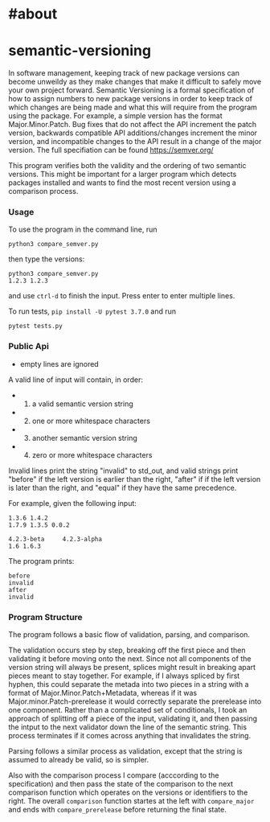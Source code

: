 
#about
=======
# semantic-versioning

In software management, keeping track of new package versions can become unweildy as they make changes that make it difficult
to safely move your own project forward. Semantic Versioning is a formal specification of how to assign numbers to new package
versions in order to keep track of which changes are being made and what this will require from the program using the package.
For example, a simple version has the format Major.Minor.Patch. Bug fixes that do not affect the API increment the patch version,
backwards compatible API additions/changes increment the minor version, and incompatible changes to the API result in a change
of the major version. The full specifiation can be found https://semver.org/

This program verifies both the validity and the ordering of two semantic versions. This might be important for a larger program which detects packages installed and wants to find the most recent version using a comparison process.

### Usage

To use the program in the command line, run
```
python3 compare_semver.py
```
then type the versions:
```
python3 compare_semver.py
1.2.3 1.2.3
```
and use `ctrl-d` to finish the input. Press enter to enter multiple lines.

To run tests, `pip install -U pytest 3.7.0` and run 
```
pytest tests.py
```
### Public Api

- empty lines are ignored

A valid line of input will contain, in order:
- 1) a valid semantic version string
- 2) one or more whitespace characters
- 3) another semantic version string
- 4) zero or more whitespace characters

Invalid lines print the string "invalid" to std_out, and valid strings print "before" if the left version is earlier than the right, "after" if if the left version is later than the right, and "equal" if they have the same precedence.

For example, given the following input:
```
1.3.6 1.4.2
1.7.9 1.3.5 0.0.2

4.2.3-beta     4.2.3-alpha
1.6 1.6.3
```
The program prints:
```
before
invalid
after
invalid
```

### Program Structure

The program follows a basic flow of validation, parsing, and comparison.

The validation occurs step by step, breaking off the first piece and then validating it before moving onto the next. Since not all components of the version string will always be present, splices might result in breaking apart pieces meant to stay together. For example, if I always spliced by first hyphen, this could separate the metada into two pieces in a string with a format of Major.Minor.Patch+Metadata, whereas if it was Major.minor.Patch-prerelease it would correctly separate the prerelease into one component. Rather than a complicated set of conditionals, I took an approach of splitting off a piece of the input, validating it, and then passing the intput to the next validator down the line of the semantic string. This process terminates if it comes across anything that invalidates the string.

Parsing follows a similar process as validation, except that the string is assumed to already be valid, so is simpler.

Also with the comparison process I compare (acccording to the specification) and then pass the state of the comparison to the next comparison function which operates on the versions or identifiers to the right. The overall `comparison` function startes at the left with `compare_major` and ends with `compare_prerelease` before returning the final state.